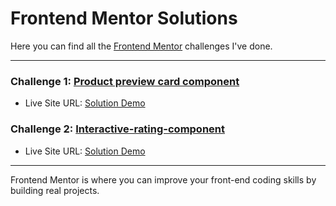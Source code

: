 # Frontend Mentor Solutions
Here you can find all the [Frontend Mentor](https://www.frontendmentor.io/) challenges I've done.

-----------------------------

### Challenge 1: [Product preview card component](https://www.frontendmentor.io/challenges/product-preview-card-component-GO7UmttRfa)
- Live Site URL: [Solution Demo](https://kellychi22.github.io/frontend-mentor-solutions//01-product-preview-card-component/)

### Challenge 2: [Interactive-rating-component](https://www.frontendmentor.io/challenges/interactive-rating-component-koxpeBUmI)
- Live Site URL: [Solution Demo](https://kellychi22.github.io/frontend-mentor-solutions/02-interactive-rating-component/)

-----------------------------

Frontend Mentor is where you can improve your front-end coding skills by building real projects.